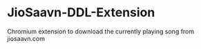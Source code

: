# JioSaavn-DDL-Extension
Chromium extension to download the currently playing song from jiosaavn.com
